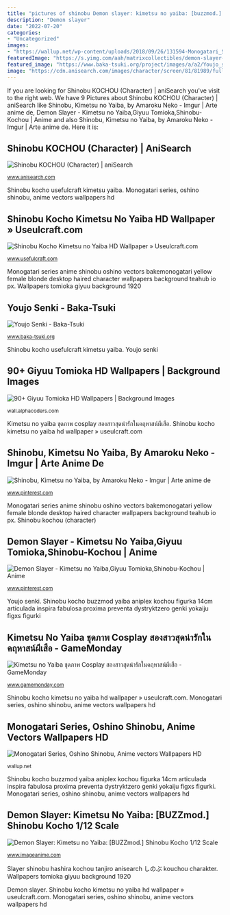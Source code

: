 ```yaml
---
title: "pictures of shinobu Demon slayer: kimetsu no yaiba: [buzzmod.] shinobu kocho 1/12 scale"
description: "Demon slayer"
date: "2022-07-20"
categories:
- "Uncategorized"
images:
- "https://wallup.net/wp-content/uploads/2018/09/26/131594-Monogatari_Series-Oshino_Shinobu-anime_vectors.jpg"
featuredImage: "https://s.yimg.com/aah/matrixcollectibles/demon-slayer-kimetsu-no-yaiba-buzzmod-shinobu-kocho-1-12-scale-action-figure-pre-order-17.gif"
featured_image: "https://www.baka-tsuki.org/project/images/a/a2/Youjo_senki_vol1_cover.jpg"
image: "https://cdn.anisearch.com/images/character/screen/81/81989/full/463860.jpg"
---
```


If you are looking for Shinobu KOCHOU (Character) | aniSearch you've visit to the right web. We have 9 Pictures about Shinobu KOCHOU (Character) | aniSearch like Shinobu, Kimetsu no Yaiba, by Amaroku Neko - Imgur | Arte anime de, Demon Slayer - Kimetsu no Yaiba,Giyuu Tomioka,Shinobu-Kochou | Anime and also Shinobu, Kimetsu no Yaiba, by Amaroku Neko - Imgur | Arte anime de. Here it is:

## Shinobu KOCHOU (Character) | AniSearch

![Shinobu KOCHOU (Character) | aniSearch](https://cdn.anisearch.com/images/character/screen/81/81989/full/463860.jpg "Youjo senki baka tsuki")

<small>www.anisearch.com</small>

Shinobu kocho usefulcraft kimetsu yaiba. Monogatari series, oshino shinobu, anime vectors wallpapers hd

## Shinobu Kocho Kimetsu No Yaiba HD Wallpaper » Useulcraft.com

![Shinobu Kocho Kimetsu no Yaiba HD Wallpaper » Useulcraft.com](https://www.usefulcraft.com/wp-content/uploads/2019/11/Shinobu-Kocho35-630x380.jpg "Kimetsu no yaiba ชุดภาพ cosplay สองสาวสุดน่ารักในคฤหาสน์ผีเสือ")

<small>www.usefulcraft.com</small>

Monogatari series anime shinobu oshino vectors bakemonogatari yellow female blonde desktop haired character wallpapers background teahub io px. Wallpapers tomioka giyuu background 1920

## Youjo Senki - Baka-Tsuki

![Youjo Senki - Baka-Tsuki](https://www.baka-tsuki.org/project/images/a/a2/Youjo_senki_vol1_cover.jpg "Demon slayer: kimetsu no yaiba: [buzzmod.] shinobu kocho 1/12 scale")

<small>www.baka-tsuki.org</small>

Shinobu kocho usefulcraft kimetsu yaiba. Youjo senki

## 90+ Giyuu Tomioka HD Wallpapers | Background Images

![90+ Giyuu Tomioka HD Wallpapers | Background Images](https://images3.alphacoders.com/100/thumb-1920-1000030.jpg "90+ giyuu tomioka hd wallpapers")

<small>wall.alphacoders.com</small>

Kimetsu no yaiba ชุดภาพ cosplay สองสาวสุดน่ารักในคฤหาสน์ผีเสือ. Shinobu kocho kimetsu no yaiba hd wallpaper » useulcraft.com

## Shinobu, Kimetsu No Yaiba, By Amaroku Neko - Imgur | Arte Anime De

![Shinobu, Kimetsu no Yaiba, by Amaroku Neko - Imgur | Arte anime de](https://i.pinimg.com/736x/81/93/82/819382153a29becbc561ef88f962c6ae.jpg "Monogatari series, oshino shinobu, anime vectors wallpapers hd")

<small>www.pinterest.com</small>

Monogatari series anime shinobu oshino vectors bakemonogatari yellow female blonde desktop haired character wallpapers background teahub io px. Shinobu kochou (character)

## Demon Slayer - Kimetsu No Yaiba,Giyuu Tomioka,Shinobu-Kochou | Anime

![Demon Slayer - Kimetsu no Yaiba,Giyuu Tomioka,Shinobu-Kochou | Anime](https://i.pinimg.com/736x/68/6c/2a/686c2a9576c4377c9b55e40db1787a83.jpg "Monogatari series, oshino shinobu, anime vectors wallpapers hd")

<small>www.pinterest.com</small>

Youjo senki. Shinobu kocho buzzmod yaiba aniplex kochou figurka 14cm articulada inspira fabulosa proxima preventa dystryktzero genki yokaiju figxs figurki

## Kimetsu No Yaiba ชุดภาพ Cosplay สองสาวสุดน่ารักในคฤหาสน์ผีเสือ - GameMonday

![Kimetsu no Yaiba ชุดภาพ Cosplay สองสาวสุดน่ารักในคฤหาสน์ผีเสือ - GameMonday](https://www.gamemonday.com/wp-content/uploads/2019/09/Kimetsu-no-Yaiba-1292019-2.jpg "Youjo senki")

<small>www.gamemonday.com</small>

Shinobu kocho kimetsu no yaiba hd wallpaper » useulcraft.com. Monogatari series, oshino shinobu, anime vectors wallpapers hd

## Monogatari Series, Oshino Shinobu, Anime Vectors Wallpapers HD

![Monogatari Series, Oshino Shinobu, Anime vectors Wallpapers HD](https://wallup.net/wp-content/uploads/2018/09/26/131594-Monogatari_Series-Oshino_Shinobu-anime_vectors.jpg "Demon slayer")

<small>wallup.net</small>

Shinobu kocho buzzmod yaiba aniplex kochou figurka 14cm articulada inspira fabulosa proxima preventa dystryktzero genki yokaiju figxs figurki. Monogatari series, oshino shinobu, anime vectors wallpapers hd

## Demon Slayer: Kimetsu No Yaiba: [BUZZmod.] Shinobu Kocho 1/12 Scale

![Demon Slayer: Kimetsu no Yaiba: [BUZZmod.] Shinobu Kocho 1/12 Scale](https://s.yimg.com/aah/matrixcollectibles/demon-slayer-kimetsu-no-yaiba-buzzmod-shinobu-kocho-1-12-scale-action-figure-pre-order-17.gif "Kimetsu no yaiba ชุดภาพ cosplay สองสาวสุดน่ารักในคฤหาสน์ผีเสือ")

<small>www.imageanime.com</small>

Slayer shinobu hashira kochou tanjiro anisearch しのぶ kouchou charakter. Wallpapers tomioka giyuu background 1920

Demon slayer. Shinobu kocho kimetsu no yaiba hd wallpaper » useulcraft.com. Monogatari series, oshino shinobu, anime vectors wallpapers hd
